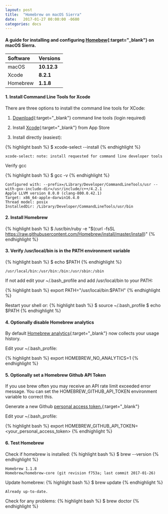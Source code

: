 ```yaml
---
layout: post
title:  "Homebrew on macOS Sierra"
date:   2017-01-27 00:00:00 -0600
categories: docs
---
```

#### A guide for installing and configuring [Homebew](http://brew.sh){:target="_blank"} on macOS Sierra.

| Software         | Versions                       |
| :--------------- | :----------------------------- |
| macOS            | **10.12.3**                    |
| Xcode            | **8.2.1**                      |
| Homebrew         | **1.1.8**                      |

#### 1. Install Command Line Tools for Xcode

There are three options to install the command line tools for XCode:

  1. [Download](http://developer.apple.com/downloads){:target="_blank"} command line tools (login required)

  2. Install [Xcode](https://itunes.apple.com/us/app/xcode/id497799835){:target="_blank"} from App Store

  3. Install directly (easiest):

{% highlight bash %}
$ xcode-select --install
{% endhighlight %}

```
xcode-select: note: install requested for command line developer tools
```

Verify gcc

{% highlight bash %}
$ gcc -v
{% endhighlight %}

```
Configured with: --prefix=/Library/Developer/CommandLineTools/usr --with-gxx-include-dir=/usr/include/c++/4.2.1
Apple LLVM version 8.0.0 (clang-800.0.42.1)
Target: x86_64-apple-darwin16.4.0
Thread model: posix
InstalledDir: /Library/Developer/CommandLineTools/usr/bin
```

#### 2. Install Homebrew

{% highlight bash %}
$ /usr/bin/ruby -e "$(curl -fsSL https://raw.githubusercontent.com/Homebrew/install/master/install)"
{% endhighlight %}

#### 3. Verify /usr/local/bin is in the PATH environment variable

{% highlight bash %}
$ echo $PATH
{% endhighlight %}

````
/usr/local/bin:/usr/bin:/bin:/usr/sbin:/sbin
````

If not add edit your ~/.bash_profile and add /usr/local/bin to your PATH:

{% highlight bash %}
export PATH="/usr/local/bin:$PATH"
{% endhighlight %}

Restart your shell or:
{% highlight bash %}
$ source ~/.bash_profile
$ echo $PATH
{% endhighlight %}

#### 4. Optionally disable Homebrew analytics

By default [Homebrew analytics](https://git.io/brew-docs){:target="_blank"} now collects your usage history.

Edit your ~/.bash_profile:

{% highlight bash %}
export HOMEBREW_NO_ANALYTICS=1
{% endhighlight %}

#### 5. Optionally set a Homebrew Github API Token

If you use brew often you may receive an API rate limit exceeded error message. You can set the HOMEBREW_GITHUB_API_TOKEN environment variable to correct this.

Generate a new Github [personal access token.](https://github.com/settings/tokens){:target="_blank"}

Edit your ~/.bash_profile:

{% highlight bash %}
export HOMEBREW_GITHUB_API_TOKEN=<your_personal_access_token>
{% endhighlight %}

#### 6. Test Homebrew

Check if homebrew is installed:
{% highlight bash %}
$ brew --version
{% endhighlight %}
```
Homebrew 1.1.8
Homebrew/homebrew-core (git revision f753a; last commit 2017-01-26)
```

Update homebrew:
{% highlight bash %}
$ brew update
{% endhighlight %}
```
Already up-to-date.
```

Check for any problems:
{% highlight bash %}
$ brew doctor
{% endhighlight %}
